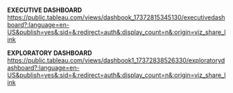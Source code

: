 **EXECUTIVE DASHBOARD**
https://public.tableau.com/views/dashbook_17372815345130/executivedashboard?:language=en-US&publish=yes&:sid=&:redirect=auth&:display_count=n&:origin=viz_share_link

**EXPLORATORY DASHBOARD**
https://public.tableau.com/views/dashbook1_17372838526330/exploratorydashboard?:language=en-US&publish=yes&:sid=&:redirect=auth&:display_count=n&:origin=viz_share_link
